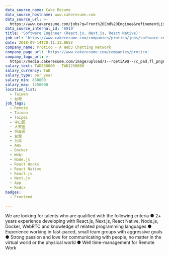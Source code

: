 ```yaml
---
data_source_name: Cake Resume
data_source_hostname: www.cakeresume.com
data_source_url: >-
  https://www.cakeresume.com/jobs?q=Front%20End%20Enginee&refinementList[lang_name][0]=E[…]tech_front-end-development&range[salary_range][min]=1000000
data_source_internal_id: '6919'
title: 'Software Engineer (React.js, Next.js, React Native)'
job_url: 'https://www.cakeresume.com/companies/protico/jobs/software-engineer-2nkj67'
date: 2018-09-14T20:11:33.865Z
company_name: Protico - A Web3 Chatting Network
company_page_url: 'https://www.cakeresume.com/companies/protico'
company_logo_url: >-
  https://media.cakeresume.com/image/upload/s--rqetiA9Q--/c_pad,fl_png8,h_200,w_200/v1663327816/ykruwxbmuyjrzcltu2zh.png
salary_text: TWD850000 - TWD1250000
salary_currency: TWD
salary_type: per_year
salary_min: 850000
salary_max: 1250000
location_list:
  - Taiwan
  - 台灣
job_tags:
  - Remote
  - Taiwan
  - Taipei
  - 中山區
  - 大安區
  - 信義區
  - 台灣
  - 台北
  - AWS
  - Docker
  - Webr
  - Node.js
  - React Hooks
  - React Native
  - React.js
  - Next.js
  - App
  - Redux
badges:
  - Frontend

---
```


We are looking for talents who are qualified with the following criteria ● 2+ years experience developing with React.js, Next.js, React Native, Node.js, Docker, WebRTC and knowledge of related programming languages ● Experience working in fast-paced, small team groups with aggressive goals ● Strong passion and love for communicating with people, no matter in the virtual world or the physical world ● Well time-management for Remote Work